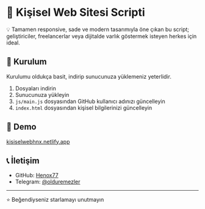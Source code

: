 # 👤 Kişisel Web Sitesi Scripti

💡 Tamamen responsive, sade ve modern tasarımıyla öne çıkan bu script; geliştiriciler, freelancerlar veya dijitalde varlık göstermek isteyen herkes için ideal.


## 📎 Kurulum
Kurulumu oldukça basit, indirip sunucunuza yüklemeniz yeterlidir.

1. Dosyaları indirin
2. Sunucunuza yükleyin
3. `js/main.js` dosyasından GitHub kullanıcı adınızı güncelleyin
4. `index.html` dosyasından kişisel bilgilerinizi güncelleyin

## 🔗 Demo
[kisiselwebhnx.netlify.app]([https://henoxdev.com](https://kisiselwebhnx.netlify.app/))

## 📞 İletişim
- GitHub: [Henox77](https://github.com/Henox77)
- Telegram: [@olduremezler](https://www.t.me/olduremezler)

---

⭐️ Beğendiyseniz starlamayı unutmayın
